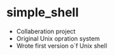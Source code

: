 # simple_shell
* Collaberation project
* Original Unix opration system
* Wrote first version o`f Unix shell
